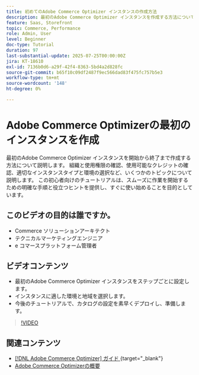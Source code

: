 ```yaml
---
title: 初めてのAdobe Commerce Optimizer インスタンスの作成方法
description: 最初のAdobe Commerce Optimizer インスタンスを作成する方法については、このステップバイステップのチュートリアルを参照してください。
feature: Saas, Storefront
topic: Commerce, Performance
role: Admin, User
level: Beginner
doc-type: Tutorial
duration: 97
last-substantial-update: 2025-07-25T00:00:00Z
jira: KT-18610
exl-id: 7136b0d6-a29f-42f4-8363-5bd4a2d828fc
source-git-commit: b65f10c09df2487f9ec566dad83f475fc757b5e3
workflow-type: tm+mt
source-wordcount: '148'
ht-degree: 0%

---
```


# Adobe Commerce Optimizerの最初のインスタンスを作成

最初のAdobe Commerce Optimizer インスタンスを開始から終了まで作成する方法について説明します。 組織と使用権限の確認、使用可能なクレジットの確認、適切なインスタンスタイプと環境の選択など、いくつかのトピックについて説明します。 この初心者向けのチュートリアルは、スムーズに作業を開始するための明確な手順と役立つヒントを提供し、すぐに使い始めることを目的としています。

## このビデオの目的は誰ですか。

* Commerce ソリューションアーキテクト
* テクニカルマーケティングエンジニア
* e コマースプラットフォーム管理者

## ビデオコンテンツ

* 最初のAdobe Commerce Optimizer インスタンスをステップごとに設定します。
* インスタンスに適した環境と地域を選択します。
* 今後のチュートリアルで、カタログの設定を素早くデプロイし、準備します。

>[!VIDEO](https://video.tv.adobe.com/v/3469877?learn=on&enablevpops)

## 関連コンテンツ

* [[!DNL Adobe Commerce Optimizer]  ガイド ](https://experienceleague.adobe.com/en/docs/commerce/optimizer/overview){target="_blank"}
* [Adobe Commerce Optimizerの概要 ](https://experienceleague.adobe.com/en/docs/commerce-learn/tutorials/adobe-commerce-optimizer/overview)
